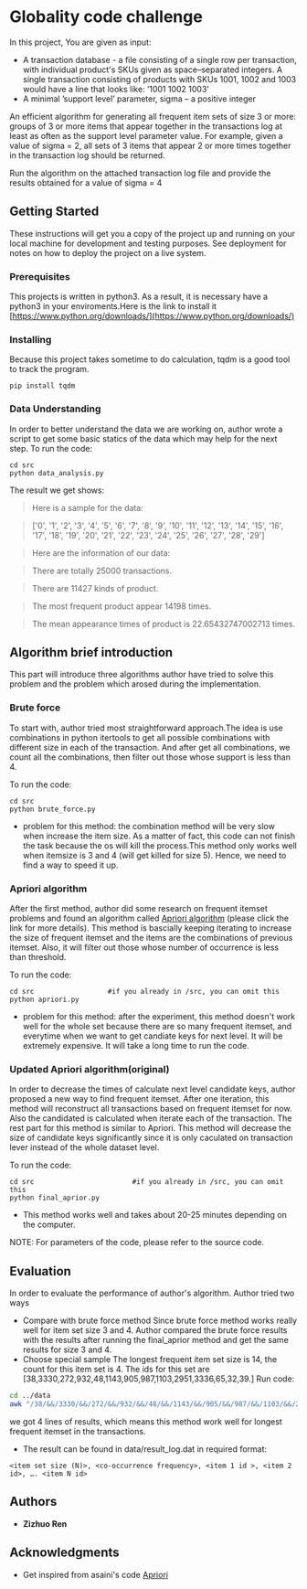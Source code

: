 # Globality code challenge

In this project, You are given as input:
* A transaction database - a file consisting of a single row per transaction, with individual product's SKUs given as space–separated integers. A single transaction consisting of products with SKUs 1001, 1002 and 1003 would have a line that looks like: ‘1001 1002 1003' 
* A minimal ’support level’ parameter, sigma – a positive integer 

An efficient algorithm for generating all frequent item sets of size 3 or more: groups of 3 or more items that appear together in the transactions log at least as often as the support level parameter value. For example, given a value of sigma = 2, all sets of 3 items that appear 2 or more times together in the transaction log should be returned.

Run the algorithm on the attached transaction log file and provide the results obtained for a value of sigma = 4
## Getting Started

These instructions will get you a copy of the project up and running on your local machine for development and testing purposes. See deployment for notes on how to deploy the project on a live system.

### Prerequisites

This projects is written in python3. As a result, it is necessary have a python3 in your enviroments.Here is the link to install it [https://www.python.org/downloads/](https://www.python.org/downloads/)

### Installing

Because this project takes sometime to do calculation, tqdm is a good tool to track the program.
```
pip install tqdm
```
### Data Understanding

In order to better understand the data we are working on, author wrote a script to get some basic statics of the data which may help for the next step. To run the code:
```
cd src
python data_analysis.py
```
The result we get shows:
> Here is a sample for the data:

>['0', '1', '2', '3', '4', '5', '6', '7', '8', '9', '10', '11', '12', '13', '14', '15', '16', '17', '18', '19', '20', '21', '22', '23', '24', '25', '26', '27', '28', '29']

>Here are the information of our data:

>There are totally 25000 transactions.

>There are 11427 kinds of product.

>The most frequent product appear 14198 times.

>The mean appearance times of product is 22.65432747002713 times.

## Algorithm brief introduction 

This part will introduce three algorithms author have tried to solve this problem and the problem which arosed during the implementation.

### Brute force
To start with, author tried most straightforward approach.The idea is use combinations in python itertools to get all possible combinations with different size in each of the transaction. And after get all combinations, we count all the combinations, then filter out those whose support is less than 4. 

To run the code:
``` 
cd src
python brute_force.py  
```
* problem for this method: the combination method will be very slow when increase the item size. As a matter of fact, this code can not finish the task because the os will kill the process.This method only works well when itemsize is 3 and 4 (will get killed for size 5). Hence, we need to find a way to speed it up. 

### Apriori algorithm

After the first method, author did some research on frequent itemset problems and found an algorithm called [Apriori algorithm](https://www3.cs.stonybrook.edu/~cse634/lecture_notes/07apriori.pdf) (please click the link for more details). This method is bascially keeping iterating to increase the size of frequent itemset and the items are the combinations of previous itemset. Also, it will filter out those whose number of occurrence is less than threshold.

To run the code:
```
cd src                  #if you already in /src, you can omit this
python apriori.py 
```
* problem for this method: after the experiment, this method doesn't work well for the whole set because there are so many frequent itemset, and everytime when we want to get candiate keys for next level. It will be extremely expensive. It will take a long time to run the code.

### Updated Apriori algorithm(original)
In order to decrease the times of calculate next level candidate keys, author proposed a new way to find frequent itemset. After one iteration, this method will reconstruct all transactions based on frequent itemset for now. Also the candidated is calculated when iterate each of the transaction. The rest part for this method is similar to Apriori. This method will decrease the size of candidate keys significantly since it is only caculated on transaction lever instead of the whole dataset level.

To run the code:
```
cd src                        #if you already in /src, you can omit this
python final_aprior.py 
```
* This method works well and takes about 20-25 minutes depending on the computer.

NOTE: For parameters of the code, please refer to the source code.

## Evaluation
In order to evaluate the performance of author's algorithm. Author tried two ways
* Compare with brute force method
Since brute force method works really well for item set size 3 and 4. Author compared the brute force results with the results after running the final_aprior method and get the same results for size 3 and 4.
* Choose special sample
The longest frequent item set size is 14, the count for this item set is 4.
The ids for this set are  [38,3330,272,932,48,1143,905,987,1103,2951,3336,65,32,39.]
Run code:
```sh
cd ../data
awk "/38/&&/3330/&&/272/&&/932/&&/48/&&/1143/&&/905/&&/987/&&/1103/&&/2951/&&/3336/&&/65/&&/32/&&/39/" retail_25k.dat 
```

we got 4 lines of results, which means this method work well for longest frequent itemset in the transactions.


* The result can be found in data/result_log.dat in required format:
```
<item set size (N)>, <co-occurrence frequency>, <item 1 id >, <item 2 id>, …. <item N id>
```
## Authors

* **Zizhuo Ren** 

## Acknowledgments

* Get inspired from asaini's code [Apriori](https://github.com/asaini/Apriori)


